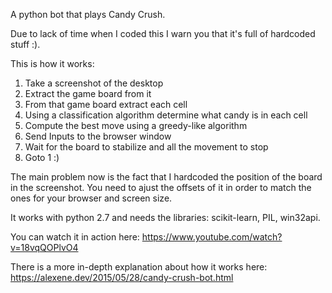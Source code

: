 A python bot that plays Candy Crush.

Due to lack of time when I coded this I warn you that it's full of hardcoded stuff :).

This is how it works: 

1. Take a screenshot of the desktop
2. Extract the game board from it
3. From that game board extract each cell
4. Using a classification algorithm determine what candy is in each cell
5. Compute the best move using a greedy-like algorithm
6. Send Inputs to the browser window
7. Wait for the board to stabilize and all the movement to stop
8. Goto 1 :)

The main problem now is the fact that I hardcoded the position of the board in the screenshot. You need to ajust the offsets of it in order to match the ones for your browser and screen size.

It works with python 2.7 and needs the libraries: scikit-learn, PIL, win32api.

You can watch it in action here: https://www.youtube.com/watch?v=18vqQOPlvO4

There is a more in-depth explanation about how it works here: https://alexene.dev/2015/05/28/candy-crush-bot.html
